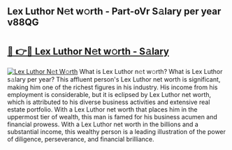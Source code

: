 ## Lex Luthor N𝚎t w𝚘rth - Part-oVr S𝚊lary per year v88QG

# <h2><a href="http://gc2abs.nevu.top/?p=Lex+Luthor">🔗 👉🔴 Lex Luthor N𝚎t w𝚘rth - S𝚊lary</a></h2>

[![Lex Luthor N𝚎t W𝚘rth](https://i.imgur.com/Oavwk0R.jpeg)](http://gc2abs.nevu.top/?p=Lex+Luthor)
What is Lex Luthor n𝚎t w𝚘rth? What is Lex Luthor s𝚊lary per year?
This affluent person's Lex Luthor net worth is significant, making him one of the richest figures in his industry. His income from his employment is considerable, but it is eclipsed by Lex Luthor net worth, which is attributed to his diverse business activities and extensive real estate portfolio. With a Lex Luthor net worth that places him in the uppermost tier of wealth, this man is famed for his business acumen and financial prowess. With a Lex Luthor net worth in the billions and a substantial income, this wealthy person is a leading illustration of the power of diligence, perseverance, and financial brilliance.
